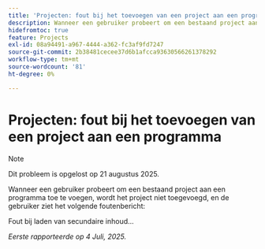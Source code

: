 ```yaml
---
title: 'Projecten: fout bij het toevoegen van een project aan een programma'
description: Wanneer een gebruiker probeert om een bestaand project aan een programma toe te voegen, wordt het project niet toegevoegd, en de gebruiker ziet een foutenmelding.
hidefromtoc: true
feature: Projects
exl-id: 08a94491-a967-4444-a362-fc3af9fd7247
source-git-commit: 2b38481cecee37d6b1afcca93630566261378292
workflow-type: tm+mt
source-wordcount: '81'
ht-degree: 0%

---
```


# Projecten: fout bij het toevoegen van een project aan een programma

>[!NOTE]
>
>Dit probleem is opgelost op 21 augustus 2025.

Wanneer een gebruiker probeert om een bestaand project aan een programma toe te voegen, wordt het project niet toegevoegd, en de gebruiker ziet het volgende foutenbericht:

Fout bij laden van secundaire inhoud...

_Eerste rapporteerde op 4 Juli, 2025._
